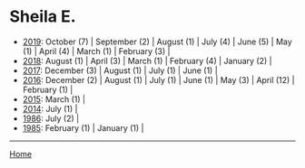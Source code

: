 # Sheila E.

  * [2019](./sheila-e-2019.md): 
      October (7) | 
      September (2) | 
      August (1) | 
      July (4) | 
      June (5) | 
      May (1) | 
      April (4) | 
      March (1) | 
      February (3) | 
  * [2018](./sheila-e-2018.md): 
      August (1) | 
      April (3) | 
      March (1) | 
      February (4) | 
      January (2) | 
  * [2017](./sheila-e-2017.md): 
      December (3) | 
      August (1) | 
      July (1) | 
      June (1) | 
  * [2016](./sheila-e-2016.md): 
      December (2) | 
      August (1) | 
      July (1) | 
      June (1) | 
      May (3) | 
      April (12) | 
      February (1) | 
  * [2015](./sheila-e-2015.md): 
      March (1) | 
  * [2014](./sheila-e-2014.md): 
      July (1) | 
  * [1986](./sheila-e-1986.md): 
      July (2) | 
  * [1985](./sheila-e-1985.md): 
      February (1) | 
      January (1) | 

----

[Home](../)

